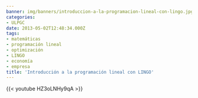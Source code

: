 ```yaml
---
banner: img/banners/introduccion-a-la-programacion-lineal-con-lingo.jpg
categories:
- ULPGC
date: 2013-05-02T12:48:34.000Z
tags:
- matemáticas
- programación lineal
- optimización
- LINGO
- economía
- empresa
title: 'Introducción a la programación lineal con LINGO'
---
```


 

{{< youtube HZ3oLNHy9qA >}}
